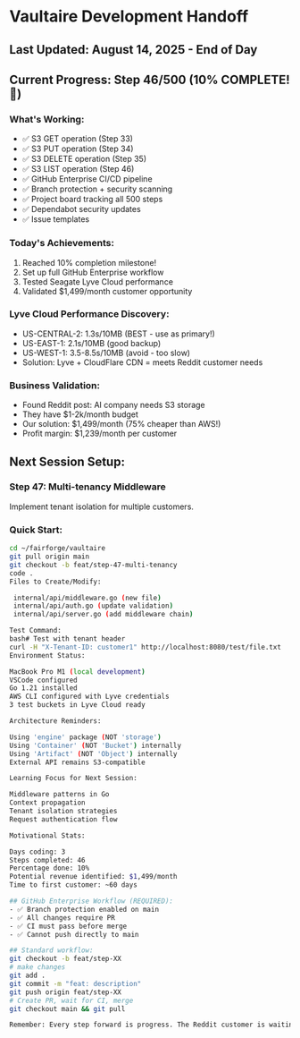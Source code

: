 # Vaultaire Development Handoff

## Last Updated: August 14, 2025 - End of Day

## Current Progress: Step 46/500 (10% COMPLETE! 🎉)

### What's Working:
- ✅ S3 GET operation (Step 33)
- ✅ S3 PUT operation (Step 34) 
- ✅ S3 DELETE operation (Step 35)
- ✅ S3 LIST operation (Step 46)
- ✅ GitHub Enterprise CI/CD pipeline
- ✅ Branch protection + security scanning
- ✅ Project board tracking all 500 steps
- ✅ Dependabot security updates
- ✅ Issue templates

### Today's Achievements:
1. Reached 10% completion milestone!
2. Set up full GitHub Enterprise workflow
3. Tested Seagate Lyve Cloud performance
4. Validated $1,499/month customer opportunity

### Lyve Cloud Performance Discovery:
- US-CENTRAL-2: 1.3s/10MB (BEST - use as primary!)
- US-EAST-1: 2.1s/10MB (good backup)
- US-WEST-1: 3.5-8.5s/10MB (avoid - too slow)
- Solution: Lyve + CloudFlare CDN = meets Reddit customer needs

### Business Validation:
- Found Reddit post: AI company needs S3 storage
- They have $1-2k/month budget
- Our solution: $1,499/month (75% cheaper than AWS!)
- Profit margin: $1,239/month per customer

## Next Session Setup:

### Step 47: Multi-tenancy Middleware
Implement tenant isolation for multiple customers.

### Quick Start:
```bash
cd ~/fairforge/vaultaire
git pull origin main
git checkout -b feat/step-47-multi-tenancy
code .
Files to Create/Modify:

 internal/api/middleware.go (new file)
 internal/api/auth.go (update validation)
 internal/api/server.go (add middleware chain)

Test Command:
bash# Test with tenant header
curl -H "X-Tenant-ID: customer1" http://localhost:8080/test/file.txt
Environment Status:

MacBook Pro M1 (local development)
VSCode configured
Go 1.21 installed
AWS CLI configured with Lyve credentials
3 test buckets in Lyve Cloud ready

Architecture Reminders:

Using 'engine' package (NOT 'storage')
Using 'Container' (NOT 'Bucket') internally
Using 'Artifact' (NOT 'Object') internally
External API remains S3-compatible

Learning Focus for Next Session:

Middleware patterns in Go
Context propagation
Tenant isolation strategies
Request authentication flow

Motivational Stats:

Days coding: 3
Steps completed: 46
Percentage done: 10%
Potential revenue identified: $1,499/month
Time to first customer: ~60 days

## GitHub Enterprise Workflow (REQUIRED):
- ✅ Branch protection enabled on main
- ✅ All changes require PR
- ✅ CI must pass before merge
- ✅ Cannot push directly to main

## Standard workflow:
git checkout -b feat/step-XX
# make changes
git add .
git commit -m "feat: description"
git push origin feat/step-XX
# Create PR, wait for CI, merge
git checkout main && git pull

Remember: Every step forward is progress. The Reddit customer is waiting!
